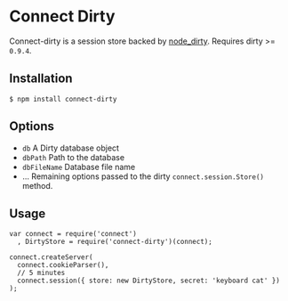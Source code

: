 
# Connect Dirty

Connect-dirty is a session store backed by [node_dirty](http://github.com/felixge/node-dirty). Requires dirty >= `0.9.4`.


## Installation

    $ npm install connect-dirty

## Options

  - `db` A Dirty database object
  - `dbPath` Path to the database
  - `dbFileName` Database file name
  - ...    Remaining options passed to the dirty `connect.session.Store()` method.

## Usage

    var connect = require('connect')
      , DirtyStore = require('connect-dirty')(connect);

    connect.createServer(
      connect.cookieParser(),
      // 5 minutes
      connect.session({ store: new DirtyStore, secret: 'keyboard cat' })
    );

